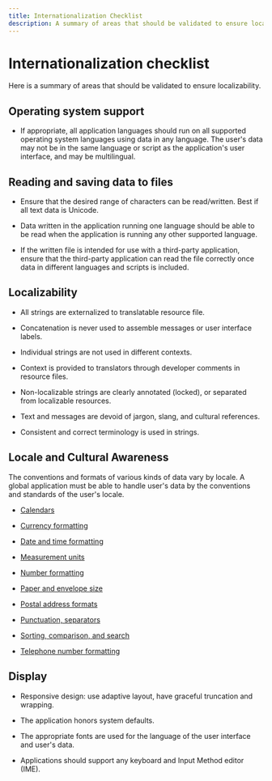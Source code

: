 ```yaml
---
title: Internationalization Checklist
description: A summary of areas that should be validated to ensure localizability.
---
```


# Internationalization checklist

Here is a summary of areas that should be validated to ensure localizability.

## Operating system support

* If appropriate, all application languages should run on all supported operating system languages using data in any language.
 The user's data may not be in the same language or script as the application's user interface, and may be multilingual.

## Reading and saving data to files

* Ensure that the desired range of characters can be read/written. Best if all text data is Unicode.

* Data written in the application running one language should be able to be read when the application is running any other supported language.

* If the written file is intended for use with a third-party application, ensure that the third-party application can read the file correctly once data in different languages and scripts is included.

## Localizability

* All strings are externalized to translatable resource file.

* Concatenation is never used to assemble messages or user interface labels.

* Individual strings are not used in different contexts.

* Context is provided to translators through developer comments in resource files.

* Non-localizable strings are clearly annotated (locked), or separated from localizable resources.

* Text and messages are devoid of jargon, slang, and cultural references.

* Consistent and correct terminology is used in strings.

## Locale and Cultural Awareness

The conventions and formats of various kinds of data vary by locale.
A global application must be able to handle user's data by the conventions and standards of the user's locale.

* [Calendars](../locale/calendars.md)

<!--NYI * [Case mapping](../text/case-mapping.md)] -->

* [Currency formatting](../locale/currency-formats.md)

* [Date and time formatting](../locale/date-time-formats.md)

* [Measurement units](../locale/measurement-units.md)

* [Number formatting](../locale/number-formatting.md)

* [Paper and envelope size](../locale/paper-size.md)

<!--NYI * [Payment methods](../internationalization/payment-methods.md) -->

* [Postal address formats](../locale/addresses.md)

* [Punctuation, separators](../internationalization/punctuation-separators.md)

* [Sorting, comparison, and search](../locale/sorting-and-string-comparison.md)

<!-- NYI * [Spell-checker or thesaurus/dictionary support](../locale/dictionaries-spelling.md) -->

* [Telephone number formatting](../locale/telephone-numbers.md)

<!-- NYI * [Text parsing and validation](../text/parsing-input.md) -->

## Display

* Responsive design: use adaptive layout, have graceful truncation and wrapping.

* The application honors system defaults.

* The appropriate fonts are used for the language of the user interface and user's data.

* Applications should support any keyboard and Input Method editor (IME).
